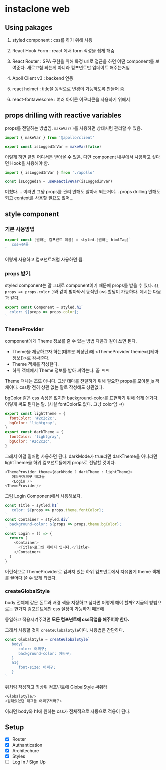 # instaclone web

## Using pakages

1. styled component : css를 하기 위해 사용

2. React Hook Form : react 에서 form 작성을 쉽게 해줌

3. React Router : SPA 구현을 위해
   특정 url로 접근을 하면 어떤 component를 보여준다.
   새로고침 되는게 아니라 컴포넌트만 업데이트 해주는거임

4. Apoll Client v3 : backend 연동
5. react helmet : title을 동적으로 변경이 가능하도록 만들어 줌
6. react-fontawesome : 여러 아이콘 이모티콘을 사용하기 위해서

## props drilling with reactive variables

props를 전달하는 방법임.
`makeVar()`를 사용하면 상태처럼 관리할 수 있음.

```js
import { makeVar } from '@apollo/client'

export const isLoggedInVar = makeVar(false)
```

이렇게 하면 끝임 어디서든 받아올 수 있음.
다만 component 내부에서 사용하고 싶다면 Hook을 사용해야 함.

```js
import { isLoggedInVar } from './apollo'

const isLoggedIn = useReactiveVar(isLoggedInVar)
```

미쳤다.... 이러면 그냥 props를 관리 안해도 알아서 되는거야...
props drilling 안해도 되고 context를 사용할 필요도 없어...

## style component

### 기본 사용방법

```js
export const [원하는 컴포넌트 이름] = styled.[원하는 htmlTag]`
   css구문들
`
```

이렇게 사용하고 컴포넌트처럼 사용하면 됨.

### props 받기.

styled component는 말 그대로 component이기 때문에 props를 받을 수 있다.
`${ props => props.color }`와 같이 받아와서 동적인 css 할당이 가능하다.
예시는 다음과 같다.

```js
export const Component = styled.h1`
  color: ${props => props.color};
`
```

### ThemeProvider

component에게 Theme 정보를 줄 수 있는 방법
다음과 같이 쓰면 된다.

- Theme을 제공하고자 하는(대부분 최상단)에 <ThemeProvider theme={[테마 정보]}>로 감싸준다.
- Theme 객체를 작성한다.
- 하위 객체에서 Theme 정보를 받아 써먹는다. 끝 ㅋㅋ

Theme 객체는 조또 아니다. 그냥 테마를 전달하기 위해 필요한 props를 모아둔 js 객체이다. css랑 전혀 상관 없는 말로 작성해도 상관없다.

bgColor 같은 css 속성은 없지만 background-color를 표현하기 위해 쉽게 쓴거다. 이렇게 써도 된다는 말.
(사실 fontColor도 없다. 그냥 color임 ㅋ)

```js
export const lightTheme = {
  fontColor: '#2c2c2c',
  bgColor: 'lightgray',
}
export const darkTheme = {
  fontColor: 'lightgray',
  bgColor: '#2c2c2c',
}
```

그래서 이걸 밑처럼 사용하면 된다.
darkMode가 true라면 darkTheme을 아니라면 lightTheme을 하위 컴포넌트들에게 props로 전달할 것이다.

```js
<ThemeProvider theme={darkMode ? darkTheme : lightTheme}>
   어쩌구저쩌구 태그들
   <Login />
<ThemeProvider/>
```

그럼 Login Component에서 사용해보자.

```js
const Title = sytled.h1`
   color: ${props => props.theme.fontColor};
`
const Container = styled.div`
  background-color: ${props => props.theme.bgColor};
`
const Login = () => {
  return (
    <Container>
      <Title>로그인 페이지 입니다.</Title>
    </Container>
  )
}
```

이런식으로 ThemeProvider로 감싸져 있는 하위 컴포넌트에서 자유롭게 theme 객체를 끌어다 쓸 수 있게 되었다.

### createGlobalStyle

body 전체에 같은 폰트와 배경 색을 지정하고 싶다면 어떻게 해야 할까?
지금의 방법으로는 한가지 컴포넌트에만 css 설정이 가능하기 때문에

동일하고 적용시켜주려면 **모든 컴포넌트에 css작업을 해주어야 한다.**

그래서 사용할 것이 `createClobalStyle`이다.
사용법은 간단하다.

```js
const GlobalStyle = createGlobalStyle`
   body{
      color: 어쩌구;
      background-color: 어쩌구;
   }
   h1{
      font-size: 어쩌구;
   }
`
```

위처럼 작성하고 최상위 컴포넌트에 GlobalStyle 써줘라

```js
<GlobalStyle/>
<원래있었던 태그들 어쩌구저쩌구>
```

이러면 body와 h1에 원하는 css가 전체적으로 자동으로 적용이 된다.

## Setup

- [x] Router
- [x] Authantication
- [x] Architechure
- [x] Styles
- [ ] Log In / Sign Up
